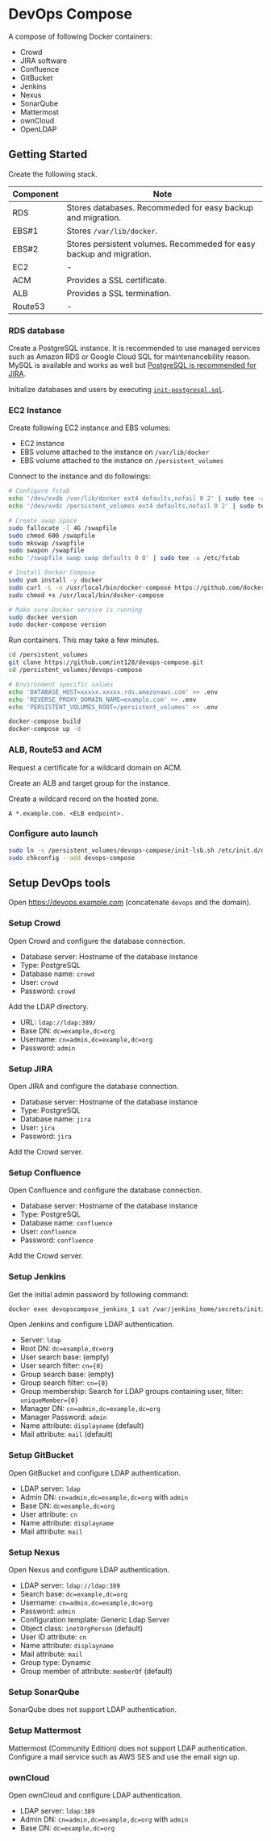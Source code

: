 # DevOps Compose

A compose of following Docker containers:

* Crowd
* JIRA software
* Confluence
* GitBucket
* Jenkins
* Nexus
* SonarQube
* Mattermost
* ownCloud
* OpenLDAP


## Getting Started

Create the following stack.

Component | Note
----------|-----
RDS       | Stores databases. Recommeded for easy backup and migration.
EBS#1     | Stores `/var/lib/docker`.
EBS#2     | Stores persistent volumes. Recommeded for easy backup and migration.
EC2       | -
ACM       | Provides a SSL certificate.
ALB       | Provides a SSL termination.
Route53   | -

### RDS database

Create a PostgreSQL instance.
It is recommended to use managed services such as Amazon RDS or Google Cloud SQL for maintenancebility reason.
MySQL is available and works as well but [PostgreSQL is recommended for JIRA](https://confluence.atlassian.com/adminjiraserver074/supported-platforms-881683157.html).

Initialize databases and users by executing [`init-postgresql.sql`](/init-postgresql.sql).

### EC2 Instance

Create following EC2 instance and EBS volumes:

- EC2 instance
- EBS volume attached to the instance on `/var/lib/docker`
- EBS volume attached to the instance on `/persistent_volumes`

Connect to the instance and do followings:

```bash
# Configure fstab
echo '/dev/xvdb /var/lib/docker ext4 defaults,nofail 0 2' | sudo tee -a /etc/fstab
echo '/dev/xvdc /persistent_volumes ext4 defaults,nofail 0 2' | sudo tee -a /etc/fstab

# Create swap space
sudo fallocate -l 4G /swapfile
sudo chmod 600 /swapfile
sudo mkswap /swapfile
sudo swapon /swapfile
echo '/swapfile swap swap defaults 0 0' | sudo tee -a /etc/fstab

# Install Docker Compose
sudo yum install -y docker
sudo curl -L -o /usr/local/bin/docker-compose https://github.com/docker/compose/releases/download/1.12.0/docker-compose-Linux-x86_64
sudo chmod +x /usr/local/bin/docker-compose

# Make sure Docker service is running
sudo docker version
sudo docker-compose version
```

Run containers. This may take a few minutes.

```bash
cd /persistent_volumes
git clone https://github.com/int128/devops-compose.git
cd /persistent_volumes/devops-compose

# Environment specific values
echo 'DATABASE_HOST=xxxxx.xxxxx.rds.amazonaws.com' >> .env
echo 'REVERSE_PROXY_DOMAIN_NAME=example.com' >> .env
echo 'PERSISTENT_VOLUMES_ROOT=/persistent_volumes' >> .env

docker-compose build
docker-compose up -d
```

### ALB, Route53 and ACM

Request a certificate for a wildcard domain on ACM.

Create an ALB and target group for the instance.

Create a wildcard record on the hosted zone.

```
A *.example.com. <ELB endpoint>.
```

### Configure auto launch

```sh
sudo ln -s /persistent_volumes/devops-compose/init-lsb.sh /etc/init.d/devops-compose
sudo chkconfig --add devops-compose
```


## Setup DevOps tools

Open https://devops.example.com (concatenate `devops` and the domain).

### Setup Crowd

Open Crowd and configure the database connection.

- Database server: Hostname of the database instance
- Type: PostgreSQL
- Database name: `crowd`
- User: `crowd`
- Password: `crowd`

Add the LDAP directory.

- URL: `ldap://ldap:389/`
- Base DN: `dc=example,dc=org`
- Username: `cn=admin,dc=example,dc=org`
- Password: `admin`

### Setup JIRA

Open JIRA and configure the database connection.

- Database server: Hostname of the database instance
- Type: PostgreSQL
- Database name: `jira`
- User: `jira`
- Password: `jira`

Add the Crowd server.

### Setup Confluence

Open Confluence and configure the database connection.

- Database server: Hostname of the database instance
- Type: PostgreSQL
- Database name: `confluence`
- User: `confluence`
- Password: `confluence`

Add the Crowd server.

### Setup Jenkins

Get the initial admin password by following command:

```sh
docker exec devopscompose_jenkins_1 cat /var/jenkins_home/secrets/initialAdminPassword
```

Open Jenkins and configure LDAP authentication.

- Server: `ldap`
- Root DN: `dc=example,dc=org`
- User search base: (empty)
- User search filter: `cn={0}`
- Group search base: (empty)
- Group search filter: `cn={0}`
- Group membership: Search for LDAP groups containing user, filter: `uniqueMember={0}`
- Manager DN: `cn=admin,dc=example,dc=org`
- Manager Password: `admin`
- Name attribute: `displayname` (default)
- Mail attribute: `mail` (default)

### Setup GitBucket

Open GitBucket and configure LDAP authentication.

- LDAP server: `ldap`
- Admin DN: `cn=admin,dc=example,dc=org` with `admin`
- Base DN: `dc=example,dc=org`
- User attribute: `cn`
- Name attribute: `displayname`
- Mail attribute: `mail`

### Setup Nexus

Open Nexus and configure LDAP authentication.

- LDAP server: `ldap://ldap:389`
- Search base: `dc=example,dc=org`
- Username: `cn=admin,dc=example,dc=org`
- Password: `admin`
- Configuration template: Generic Ldap Server
- Object class: `inetOrgPerson` (default)
- User ID attribute: `cn`
- Name attribute: `displayname`
- Mail attribute: `mail`
- Group type: Dynamic
- Group member of attribute: `memberOf` (default)

### Setup SonarQube

SonarQube does not support LDAP authentication.

### Setup Mattermost

Mattermost (Community Edition) does not support LDAP authentication.
Configure a mail service such as AWS SES and use the email sign up.

### ownCloud

Open ownCloud and configure LDAP authentication.

- LDAP server: `ldap:389`
- Admin DN: `cn=admin,dc=example,dc=org` with `admin`
- Base DN: `dc=example,dc=org`


